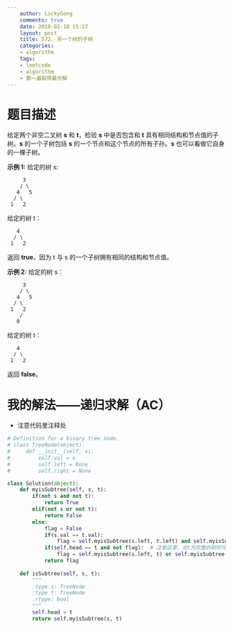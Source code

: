 ```yaml
---
    author: LuckyGong
    comments: true
    date: 2019-02-18 15:27
    layout: post
    title: 572. 另一个树的子树
    categories:
    - algorithm
    tags:
    - leetcode
    - algorithm
    - 第一遍取得最优解
---
```


# 题目描述

给定两个非空二叉树 **s** 和 **t**，检验 **s** 中是否包含和 **t** 具有相同结构和节点值的子树。**s** 的一个子树包括 **s** 的一个节点和这个节点的所有子孙。**s** 也可以看做它自身的一棵子树。

**示例 1:**
给定的树 s:

```
     3
    / \
   4   5
  / \
 1   2
```

给定的树 t：

```
   4 
  / \
 1   2
```

返回 **true**，因为 t 与 s 的一个子树拥有相同的结构和节点值。

**示例 2:**
给定的树 s：

```
     3
    / \
   4   5
  / \
 1   2
    /
   0
```

给定的树 t：

```
   4
  / \
 1   2
```

返回 **false**。

# 我的解法——递归求解（AC）

- 注意代码里注释处

```python
# Definition for a binary tree node.
# class TreeNode(object):
#     def __init__(self, x):
#         self.val = x
#         self.left = None
#         self.right = None

class Solution(object):
    def myisSubtree(self, s, t):
        if(not s and not t):
            return True
        elif(not s or not t):
            return False
        else:
            flag = False
            if(s.val == t.val):
                flag = self.myisSubtree(s.left, t.left) and self.myisSubtree(s.right, t.right)
            if(self.head == t and not flag):  # 注意这里，当t为完整的树时可用
                flag = self.myisSubtree(s.left, t) or self.myisSubtree(s.right, t)
            return flag
        
    def isSubtree(self, s, t):
        """
        :type s: TreeNode
        :type t: TreeNode
        :rtype: bool
        """
        self.head = t
        return self.myisSubtree(s, t)
```
